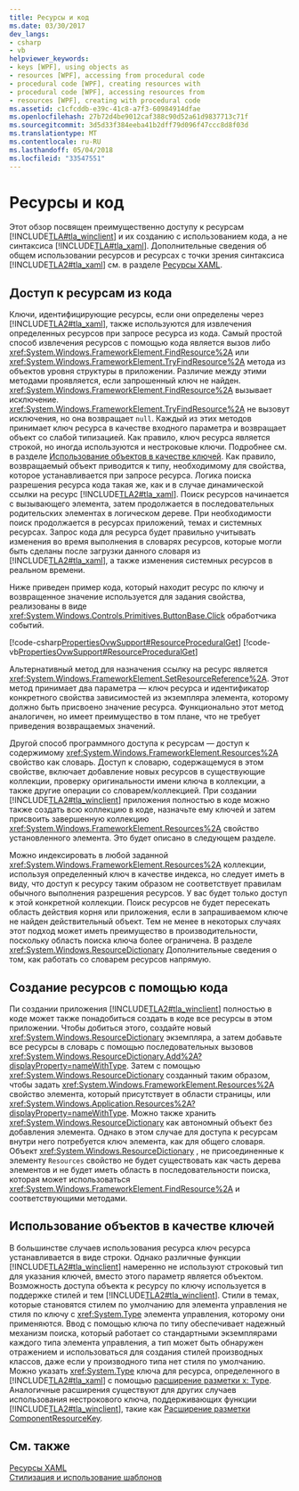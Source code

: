 ```yaml
---
title: Ресурсы и код
ms.date: 03/30/2017
dev_langs:
- csharp
- vb
helpviewer_keywords:
- keys [WPF], using objects as
- resources [WPF], accessing from procedural code
- procedural code [WPF], creating resources with
- procedural code [WPF], accessing resources from
- resources [WPF], creating with procedural code
ms.assetid: c1cfcddb-e39c-41c8-a7f3-60984914dfae
ms.openlocfilehash: 27b72d4be9012caf388c90d52a61d9837713c71f
ms.sourcegitcommit: 3d5d33f384eeba41b2dff79d096f47ccc8d8f03d
ms.translationtype: MT
ms.contentlocale: ru-RU
ms.lasthandoff: 05/04/2018
ms.locfileid: "33547551"
---
```

# <a name="resources-and-code"></a>Ресурсы и код
Этот обзор посвящен преимущественно доступу к ресурсам [!INCLUDE[TLA#tla_winclient](../../../../includes/tlasharptla-winclient-md.md)] и их созданию с использованием кода, а не синтаксиса [!INCLUDE[TLA#tla_xaml](../../../../includes/tlasharptla-xaml-md.md)]. Дополнительные сведения об общем использовании ресурсов и ресурсах с точки зрения синтаксиса [!INCLUDE[TLA2#tla_xaml](../../../../includes/tla2sharptla-xaml-md.md)] см. в разделе [Ресурсы XAML](../../../../docs/framework/wpf/advanced/xaml-resources.md).  
  
  
  
<a name="accessing"></a>   
## <a name="accessing-resources-from-code"></a>Доступ к ресурсам из кода  
 Ключи, идентифицирующие ресурсы, если они определены через [!INCLUDE[TLA2#tla_xaml](../../../../includes/tla2sharptla-xaml-md.md)], также используются для извлечения определенных ресурсов при запросе ресурса из кода. Самый простой способ извлечения ресурсов с помощью кода является вызов либо <xref:System.Windows.FrameworkElement.FindResource%2A> или <xref:System.Windows.FrameworkElement.TryFindResource%2A> метода из объектов уровня структуры в приложении. Различие между этими методами проявляется, если запрошенный ключ не найден. <xref:System.Windows.FrameworkElement.FindResource%2A> вызывает исключение. <xref:System.Windows.FrameworkElement.TryFindResource%2A> не вызовут исключения, но она возвращает `null`. Каждый из этих методов принимает ключ ресурса в качестве входного параметра и возвращает объект со слабой типизацией. Как правило, ключ ресурса является строкой, но иногда используются и нестроковые ключи. Подробнее см. в разделе [Использование объектов в качестве ключей](#objectaskey). Как правило, возвращаемый объект приводится к типу, необходимому для свойства, которое устанавливается при запросе ресурса. Логика поиска разрешения ресурса кода такая же, как и в случае динамической ссылки на ресурс [!INCLUDE[TLA2#tla_xaml](../../../../includes/tla2sharptla-xaml-md.md)]. Поиск ресурсов начинается с вызывающего элемента, затем продолжается в последовательных родительских элементах в логическом дереве. При необходимости поиск продолжается в ресурсах приложений, темах и системных ресурсах. Запрос кода для ресурса будет правильно учитывать изменения во время выполнения в словарях ресурсов, которые могли быть сделаны после загрузки данного словаря из [!INCLUDE[TLA2#tla_xaml](../../../../includes/tla2sharptla-xaml-md.md)], а также изменения системных ресурсов в реальном времени.  
  
 Ниже приведен пример кода, который находит ресурс по ключу и возвращенное значение используется для задания свойства, реализованы в виде <xref:System.Windows.Controls.Primitives.ButtonBase.Click> обработчика событий.  
  
 [!code-csharp[PropertiesOvwSupport#ResourceProceduralGet](../../../../samples/snippets/csharp/VS_Snippets_Wpf/PropertiesOvwSupport/CSharp/page3.xaml.cs#resourceproceduralget)]
 [!code-vb[PropertiesOvwSupport#ResourceProceduralGet](../../../../samples/snippets/visualbasic/VS_Snippets_Wpf/PropertiesOvwSupport/visualbasic/page3.xaml.vb#resourceproceduralget)]  
  
 Альтернативный метод для назначения ссылку на ресурс является <xref:System.Windows.FrameworkElement.SetResourceReference%2A>. Этот метод принимает два параметра — ключ ресурса и идентификатор конкретного свойства зависимостей из экземпляра элемента, которому должно быть присвоено значение ресурса. Функционально этот метод аналогичен, но имеет преимущество в том плане, что не требует приведения возвращаемых значений.  
  
 Другой способ программного доступа к ресурсам — доступ к содержимому <xref:System.Windows.FrameworkElement.Resources%2A> свойство как словарь. Доступ к словарю, содержащемуся в этом свойстве, включает добавление новых ресурсов в существующие коллекции, проверку оригинальности имени ключа в коллекции, а также другие операции со словарем/коллекцией. При создании [!INCLUDE[TLA2#tla_winclient](../../../../includes/tla2sharptla-winclient-md.md)] приложения полностью в коде можно также создать всю коллекцию в коде, назначьте ему ключей и затем присвоить завершенную коллекцию <xref:System.Windows.FrameworkElement.Resources%2A> свойство установленного элемента. Это будет описано в следующем разделе.  
  
 Можно индексировать в любой заданной <xref:System.Windows.FrameworkElement.Resources%2A> коллекции, используя определенный ключ в качестве индекса, но следует иметь в виду, что доступ к ресурсу таким образом не соответствует правилам обычного выполнения разрешения ресурсов. У вас будет только доступ к этой конкретной коллекции. Поиск ресурсов не будет пересекать область действия корня или приложения, если в запрашиваемом ключе не найден действительный объект. Тем не менее в некоторых случаях этот подход может иметь преимущество в производительности, поскольку область поиска ключа более ограничена. В разделе <xref:System.Windows.ResourceDictionary> Дополнительные сведения о том, как работать со словарем ресурсов напрямую.  
  
<a name="creating"></a>   
## <a name="creating-resources-with-code"></a>Создание ресурсов с помощью кода  
 Пи создании приложения [!INCLUDE[TLA2#tla_winclient](../../../../includes/tla2sharptla-winclient-md.md)] полностью в коде может также понадобиться создать в коде все ресурсы в этом приложении. Чтобы добиться этого, создайте новый <xref:System.Windows.ResourceDictionary> экземпляра, а затем добавьте все ресурсы в словарь с помощью последовательных вызовов <xref:System.Windows.ResourceDictionary.Add%2A?displayProperty=nameWithType>. Затем с помощью <xref:System.Windows.ResourceDictionary> созданный таким образом, чтобы задать <xref:System.Windows.FrameworkElement.Resources%2A> свойство элемента, который присутствует в области страницы, или <xref:System.Windows.Application.Resources%2A?displayProperty=nameWithType>. Можно также хранить <xref:System.Windows.ResourceDictionary> как автономный объект без добавления элемента. Однако в этом случае для доступа к ресурсам внутри него потребуется ключ элемента, как для общего словаря. Объект <xref:System.Windows.ResourceDictionary> , не присоединенные к элементу `Resources` свойство не будет существовать как часть дерева элементов и не будет иметь область в последовательности поиска, которая может использоваться <xref:System.Windows.FrameworkElement.FindResource%2A> и соответствующими методами.  
  
<a name="objectaskey"></a>   
## <a name="using-objects-as-keys"></a>Использование объектов в качестве ключей  
 В большинстве случаев использования ресурса ключ ресурса устанавливается в виде строки. Однако различные функции [!INCLUDE[TLA2#tla_winclient](../../../../includes/tla2sharptla-winclient-md.md)] намеренно не используют строковый тип для указания ключей, вместо этого параметр является объектом. Возможность доступа объекта к ресурсу по ключу используется в поддержке стилей и тем [!INCLUDE[TLA2#tla_winclient](../../../../includes/tla2sharptla-winclient-md.md)]. Стили в темах, которые становятся стилем по умолчанию для элемента управления не стиля по ключу с <xref:System.Type> элемента управления, которому они применяются. Ввод с помощью ключа по типу обеспечивает надежный механизм поиска, который работает со стандартными экземплярами каждого типа элемента управления, а тип может быть обнаружен отражением и использоваться для создания стилей производных классов, даже если у производного типа нет стиля по умолчанию. Можно указать <xref:System.Type> ключа для ресурса, определенного в [!INCLUDE[TLA2#tla_xaml](../../../../includes/tla2sharptla-xaml-md.md)] с помощью [расширение разметки x: Type](../../../../docs/framework/xaml-services/x-type-markup-extension.md). Аналогичные расширения существуют для других случаев использования нестрокового ключа, поддерживающих функции [!INCLUDE[TLA2#tla_winclient](../../../../includes/tla2sharptla-winclient-md.md)], такие как [Расширение разметки ComponentResourceKey](../../../../docs/framework/wpf/advanced/componentresourcekey-markup-extension.md).  
  
## <a name="see-also"></a>См. также  
 [Ресурсы XAML](../../../../docs/framework/wpf/advanced/xaml-resources.md)  
 [Стилизация и использование шаблонов](../../../../docs/framework/wpf/controls/styling-and-templating.md)
